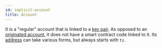 ```yaml
---
id: implicit-account
title: Account
---
```


It is a "regular" account that is linked to a [key pair](key-pair). As opposed to an [originated account](originated-account), it does not have a smart contract code linked to it. Its [address](address) can take various forms, but always starts with `tz`.